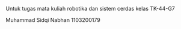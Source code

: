Untuk tugas mata kuliah robotika dan sistem cerdas kelas TK-44-G7

Muhammad Sidqi Nabhan 1103200179
